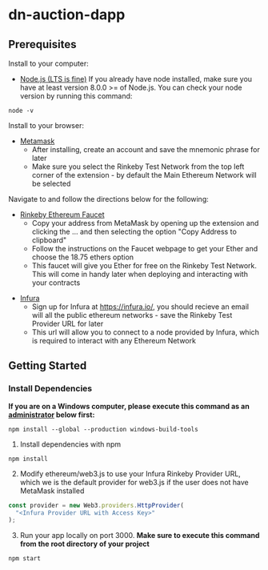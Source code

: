 # dn-auction-dapp

## Prerequisites

Install to your computer:

* [Node.js (LTS is fine)](https://nodejs.org/en/)
If you already have node installed, make sure you have at least version 8.0.0 >= of Node.js. You can check your node version by running this command: 
```node
node -v
```

Install to your browser:

* [Metamask](https://chrome.google.com/webstore/search/metamask)
  * After installing, create an account and save the mnemonic phrase for later
  * Make sure you select the Rinkeby Test Network from the top left corner of the extension - by default the Main Ethereum Network will be selected

Navigate to and follow the directions below for the following:

* [Rinkeby Ethereum Faucet](https://faucet.rinkeby.io/)
  * Copy your address from MetaMask by opening up the extension and clicking the ... and then selecting the option "Copy Address to clipboard"
  * Follow the instructions on the Faucet webpage to get your Ether and choose the 18.75 ethers option
  * This faucet will give you Ether for free on the Rinkeby Test Network. This will come in handy later when deploying and interacting with your contracts

- [Infura](https://infura.io/)
  * Sign up for Infura at https://infura.io/, you should recieve an email will all the public ethereum networks - save the Rinkeby Test Provider URL for later
  * This url will allow you to connect to a node provided by Infura, which is required to interact with any Ethereum Network

## Getting Started

### Install Dependencies

**If you are on a Windows computer, please execute this command as an [administrator](https://www.howtogeek.com/194041/how-to-open-the-command-prompt-as-administrator-in-windows-8.1/) below first:**

```shell
npm install --global --production windows-build-tools
```

1.  Install dependencies with npm

```shell
npm install
```

2.  Modify ethereum/web3.js to use your Infura Rinkeby Provider URL, which we is the default provider for web3.js if the user does not have MetaMask installed

```javascript
const provider = new Web3.providers.HttpProvider(
  "<Infura Provider URL with Access Key>"
);
```

3. Run your app locally on port 3000. **Make sure to execute this command from the root directory of your project**

```shell
npm start
```
